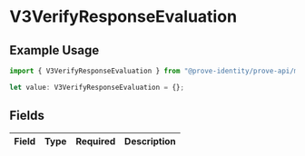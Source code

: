 # V3VerifyResponseEvaluation

## Example Usage

```typescript
import { V3VerifyResponseEvaluation } from "@prove-identity/prove-api/models/components";

let value: V3VerifyResponseEvaluation = {};
```

## Fields

| Field       | Type        | Required    | Description |
| ----------- | ----------- | ----------- | ----------- |